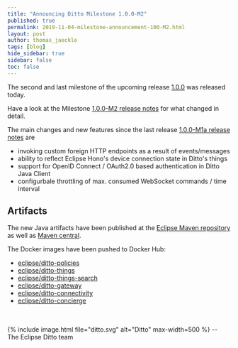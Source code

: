 ```yaml
---
title: "Announcing Ditto Milestone 1.0.0-M2"
published: true
permalink: 2019-11-04-milestone-announcement-100-M2.html
layout: post
author: thomas_jaeckle
tags: [blog]
hide_sidebar: true
sidebar: false
toc: false
---
```


The second and last milestone of the upcoming release 
[1.0.0](https://projects.eclipse.org/projects/iot.ditto/releases/1.0.0) was released today.

Have a look at the Milestone [1.0.0-M2 release notes](release_notes_100-M2.html) for what changed in detail.

The main changes and new features since the last release [1.0.0-M1a release notes](release_notes_100-M1a.html) are

* invoking custom foreign HTTP endpoints as a result of events/messages
* ability to reflect Eclipse Hono's device connection state in Ditto's things
* support for OpenID Connect / OAuth2.0 based authentication in Ditto Java Client
* configurbale throttling of max. consumed WebSocket commands / time interval

## Artifacts

The new Java artifacts have been published at the [Eclipse Maven repository](https://repo.eclipse.org/content/repositories/ditto/)
as well as [Maven central](https://repo1.maven.org/maven2/org/eclipse/ditto/).

The Docker images have been pushed to Docker Hub:
* [eclipse/ditto-policies](https://hub.docker.com/r/eclipse/ditto-policies/)
* [eclipse/ditto-things](https://hub.docker.com/r/eclipse/ditto-things/)
* [eclipse/ditto-things-search](https://hub.docker.com/r/eclipse/ditto-things-search/)
* [eclipse/ditto-gateway](https://hub.docker.com/r/eclipse/ditto-gateway/)
* [eclipse/ditto-connectivity](https://hub.docker.com/r/eclipse/ditto-connectivity/)
* [eclipse/ditto-concierge](https://hub.docker.com/r/eclipse/ditto-concierge/)

<br/>
<br/>
{% include image.html file="ditto.svg" alt="Ditto" max-width=500 %}
--<br/>
The Eclipse Ditto team
